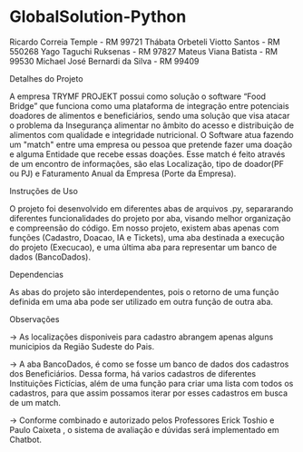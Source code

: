 # GlobalSolution-Python
Ricardo Correia Temple - RM 99721 
Thábata Orbeteli Viotto Santos - RM 550268 
Yago Taguchi Ruksenas - RM 97827
Mateus Viana Batista - RM 99530 
Michael José Bernardi da Silva - RM 99409

Detalhes do Projeto

 A empresa TRYMF PROJEKT possui como solução o software “Food Bridge” que funciona como uma plataforma de integração entre potenciais doadores de alimentos e beneficiários, sendo uma solução que visa atacar o problema da Insegurança alimentar no âmbito do acesso e distribuição de alimentos com qualidade e integridade nutricional.
 O Software atua fazendo um "match" entre uma empresa ou pessoa que pretende fazer uma doação e alguma Entidade que recebe essas doações. Esse match é feito através de um encontro de informações, são elas Localização, tipo de doador(PF ou PJ) e Faturamento Anual da Empresa (Porte da Empresa).

Instruções de Uso

 O projeto foi desenvolvido em diferentes abas de arquivos .py, separarando diferentes funcionalidades do projeto por aba, visando melhor organização e compreensão do código. Em nosso projeto, existem abas apenas com funções (Cadastro, Doacao, IA e Tickets), uma aba destinada a execução do projeto (Execucao), e uma última aba para representar um banco de dados (BancoDados).

Dependencias

 As abas do projeto são interdependentes, pois o retorno de uma função definida em uma aba pode ser utilizado em outra função de outra aba.

Observações

→ As localizações disponiveis para cadastro abrangem apenas alguns municipios da Região Sudeste do Pais.

→ A aba BancoDados, é como se fosse um banco de dados dos cadastros dos Beneficiários. Dessa forma, há varios cadastros de diferentes Instituições Fictícias, além de uma função para criar uma lista com todos os cadastros, para que assim possamos iterar por esses cadastros em busca de um match.

→ Conforme combinado e autorizado pelos Professores Erick Toshio e Paulo Caixeta , o sistema de avaliação e dúvidas será implementado em Chatbot.
